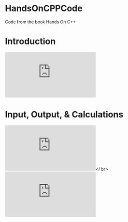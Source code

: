 # HandsOnCPPCode
Code from the book Hands On C++

# Introduction
![First Project](https://github.com/beef-erikson/HandsOnCPPCode/blob/master/FirstProject/FirstProject/Source.cpp)

# Input, Output, & Calculations
![Getting and Outputting Weight](https://github.com/beef-erikson/HandsOnCPPCode/blob/master/Input01/Input01/Source.cpp)</ br>
![Using scanf_s](https://github.com/beef-erikson/HandsOnCPPCode/blob/master/Input02/Input02/Source.cpp)

